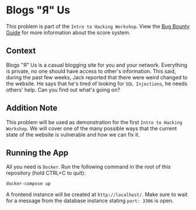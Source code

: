 # Blogs "Я" Us

This problem is part of the `Intro to Hacking Workshop`. View the [Bug Bounty Guide](https://github.com/hackmtlca/bug-bounty-guide) for more information about the score system.

## Context

Blogs "Я" Us is a casual blogging site for you and your network. Everything is private, no one should have access to other's information. This said, during the past few weeks, Jack reported that there were weird changed to the website. He says that he's tired of looking for `SQL Injections`, he needs others' help. Can you find out what's going on?

## Addition Note

This problem will be used as demonstration for the first `Intro to Hacking Workshop`. We will cover one of the many possible ways that the current state of the website is vulnerable and how we can fix it.

## Running the App

All you need is `Docker`. Run the following command in the root of this repository (hold CTRL+C to quit):

```
docker-compose up
```

A frontend instance will be created at `http://localhost/`. Make sure to wait for a message from the database instance stating `port: 3306` is open.
